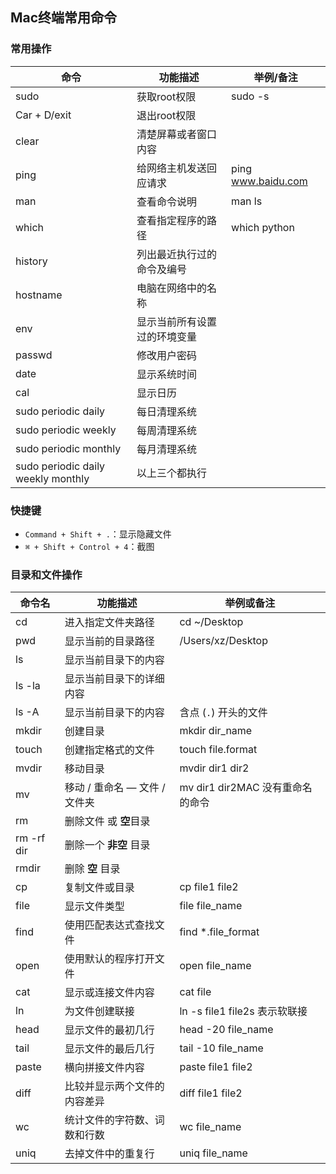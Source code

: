 ##  Mac终端常用命令



### 常用操作 

| 命令                               | 功能描述                     | 举例/备注          |
| ---------------------------------- | ---------------------------- | ------------------ |
| sudo                               | 获取root权限                 | sudo -s            |
| Car + D/exit                       | 退出root权限                 |                    |
| clear                              | 清楚屏幕或者窗口内容         |                    |
| ping                               | 给网络主机发送回应请求       | ping www.baidu.com |
| man                                | 查看命令说明                 | man ls             |
| which                              | 查看指定程序的路径           | which python       |
| history                            | 列出最近执行过的命令及编号   |                    |
| hostname                           | 电脑在网络中的名称           |                    |
| env                                | 显示当前所有设置过的环境变量 |                    |
| passwd                             | 修改用户密码                 |                    |
| date                               | 显示系统时间                 |                    |
| cal                                | 显示日历                     |                    |
| sudo periodic daily                | 每日清理系统                 |                    |
| sudo periodic weekly               | 每周清理系统                 |                    |
| sudo periodic monthly              | 每月清理系统                 |                    |
| sudo periodic daily weekly monthly | 以上三个都执行               |                    |



### 快捷键

- `Command + Shift + .`：显示隐藏文件
- `⌘ + Shift + Control + 4`：截图

### 目录和文件操作

| 命令名     | 功能描述                      | 举例或备注                       |
| ---------- | ----------------------------- | -------------------------------- |
| cd         | 进入指定文件夹路径            | cd ~/Desktop                     |
| pwd        | 显示当前的目录路径            | /Users/xz/Desktop                |
| ls         | 显示当前目录下的内容          |                                  |
| ls -la     | 显示当前目录下的详细内容      |                                  |
| ls -A      | 显示当前目录下的内容          | 含点 (`.`) 开头的文件            |
| mkdir      | 创建目录                      | mkdir dir_name                   |
| touch      | 创建指定格式的文件            | touch file.format                |
| mvdir      | 移动目录                      | mvdir dir1 dir2                  |
| mv         | 移动 / 重命名 — 文件 / 文件夹 | mv dir1 dir2MAC 没有重命名的命令 |
| rm         | 删除文件 或 **空**目录        |                                  |
| rm -rf dir | 删除一个 **非空** 目录        |                                  |
| rmdir      | 删除 **空** 目录              |                                  |
| cp         | 复制文件或目录                | cp file1 file2                   |
| file       | 显示文件类型                  | file file_name                   |
| find       | 使用匹配表达式查找文件        | find *.file_format               |
| open       | 使用默认的程序打开文件        | open file_name                   |
| cat        | 显示或连接文件内容            | cat file                         |
| ln         | 为文件创建联接                | ln -s file1 file2s 表示软联接    |
| head       | 显示文件的最初几行            | head -20 file_name               |
| tail       | 显示文件的最后几行            | tail -10 file_name               |
| paste      | 横向拼接文件内容              | paste file1 file2                |
| diff       | 比较并显示两个文件的内容差异  | diff file1 file2                 |
| wc         | 统计文件的字符数、词数和行数  | wc file_name                     |
| uniq       | 去掉文件中的重复行            | uniq file_name                   |
